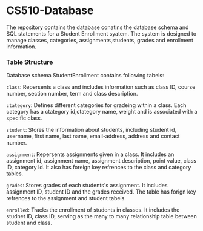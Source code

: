 # CS510-Database

The repository contains the database conatins the database schema and SQL statements for a Student Enrollment syatem. The system is designed to manage
classes, categories, assignments,students, grades and enrollment information.

### Table Structure
Database schema StudentEnrollment contains following tabels:

`class`: Repersents a class and includes information such as class ID, course number, section number, term and class description.

`ctategory`: Defines different categories for gradeing within a class. Each category has a ctategory id,ctategory name, weight and is associated with a specific class.

`student`: Stores the information about students, including student id, username, first name, last name, email-address, address and contact number.

 `assignment`: Repersents assignments given in a class. It includes an assignment id, assignment name, assignment description, point value, class ID, category Id. It also has foreign key refrences to the class and category tables.
 
`grades`: Stores grades of each students's assignment. It includes assignment ID, student ID and the grades received. The table has forign key refrences to the assignment and student tabels.

`enrolled`: Tracks the enrollment of students in classes. It includes the studnet ID, class ID, serving as the many to many relationship table between student and class.

